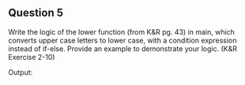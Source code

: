 ## Question 5

Write the logic of the lower function (from K&R pg. 43) in main, which converts upper case letters to lower case, with a condition expression instead of if-else. Provide an example to demonstrate your logic. (K&R Exercise 2-10) 

Output:

